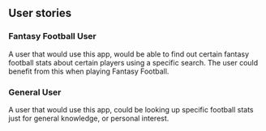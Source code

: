 ## User stories

### Fantasy Football User
A user that would use this app, would be able to find out certain fantasy football stats 
about certain players using a specific search. The user could benefit from this when
playing Fantasy Football.

### General User
A user that would use this app, could be looking up specific football stats just for 
general knowledge, or personal interest.